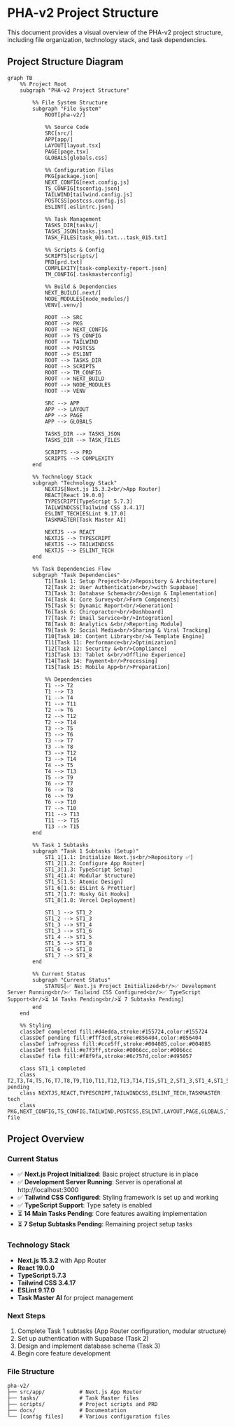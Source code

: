 # PHA-v2 Project Structure

This document provides a visual overview of the PHA-v2 project structure, including file organization, technology stack, and task dependencies.

## Project Structure Diagram

```mermaid
graph TB
    %% Project Root
    subgraph "PHA-v2 Project Structure"

        %% File System Structure
        subgraph "File System"
            ROOT[pha-v2/]

            %% Source Code
            SRC[src/]
            APP[app/]
            LAYOUT[layout.tsx]
            PAGE[page.tsx]
            GLOBALS[globals.css]

            %% Configuration Files
            PKG[package.json]
            NEXT_CONFIG[next.config.js]
            TS_CONFIG[tsconfig.json]
            TAILWIND[tailwind.config.js]
            POSTCSS[postcss.config.js]
            ESLINT[.eslintrc.json]

            %% Task Management
            TASKS_DIR[tasks/]
            TASKS_JSON[tasks.json]
            TASK_FILES[task_001.txt...task_015.txt]

            %% Scripts & Config
            SCRIPTS[scripts/]
            PRD[prd.txt]
            COMPLEXITY[task-complexity-report.json]
            TM_CONFIG[.taskmasterconfig]

            %% Build & Dependencies
            NEXT_BUILD[.next/]
            NODE_MODULES[node_modules/]
            VENV[.venv/]

            ROOT --> SRC
            ROOT --> PKG
            ROOT --> NEXT_CONFIG
            ROOT --> TS_CONFIG
            ROOT --> TAILWIND
            ROOT --> POSTCSS
            ROOT --> ESLINT
            ROOT --> TASKS_DIR
            ROOT --> SCRIPTS
            ROOT --> TM_CONFIG
            ROOT --> NEXT_BUILD
            ROOT --> NODE_MODULES
            ROOT --> VENV

            SRC --> APP
            APP --> LAYOUT
            APP --> PAGE
            APP --> GLOBALS

            TASKS_DIR --> TASKS_JSON
            TASKS_DIR --> TASK_FILES

            SCRIPTS --> PRD
            SCRIPTS --> COMPLEXITY
        end

        %% Technology Stack
        subgraph "Technology Stack"
            NEXTJS[Next.js 15.3.2<br/>App Router]
            REACT[React 19.0.0]
            TYPESCRIPT[TypeScript 5.7.3]
            TAILWINDCSS[Tailwind CSS 3.4.17]
            ESLINT_TECH[ESLint 9.17.0]
            TASKMASTER[Task Master AI]

            NEXTJS --> REACT
            NEXTJS --> TYPESCRIPT
            NEXTJS --> TAILWINDCSS
            NEXTJS --> ESLINT_TECH
        end

        %% Task Dependencies Flow
        subgraph "Task Dependencies"
            T1[Task 1: Setup Project<br/>Repository & Architecture]
            T2[Task 2: User Authentication<br/>with Supabase]
            T3[Task 3: Database Schema<br/>Design & Implementation]
            T4[Task 4: Core Survey<br/>Form Components]
            T5[Task 5: Dynamic Report<br/>Generation]
            T6[Task 6: Chiropractor<br/>Dashboard]
            T7[Task 7: Email Service<br/>Integration]
            T8[Task 8: Analytics &<br/>Reporting Module]
            T9[Task 9: Social Media<br/>Sharing & Viral Tracking]
            T10[Task 10: Content Library<br/>& Template Engine]
            T11[Task 11: Performance<br/>Optimization]
            T12[Task 12: Security &<br/>Compliance]
            T13[Task 13: Tablet &<br/>Offline Experience]
            T14[Task 14: Payment<br/>Processing]
            T15[Task 15: Mobile App<br/>Preparation]

            %% Dependencies
            T1 --> T2
            T1 --> T3
            T1 --> T4
            T1 --> T11
            T2 --> T6
            T2 --> T12
            T2 --> T14
            T3 --> T5
            T3 --> T6
            T3 --> T7
            T3 --> T8
            T3 --> T12
            T3 --> T14
            T4 --> T5
            T4 --> T13
            T5 --> T9
            T6 --> T7
            T6 --> T8
            T6 --> T9
            T6 --> T10
            T7 --> T10
            T11 --> T13
            T11 --> T15
            T13 --> T15
        end

        %% Task 1 Subtasks
        subgraph "Task 1 Subtasks (Setup)"
            ST1_1[1.1: Initialize Next.js<br/>Repository ✅]
            ST1_2[1.2: Configure App Router]
            ST1_3[1.3: TypeScript Setup]
            ST1_4[1.4: Modular Structure]
            ST1_5[1.5: Atomic Design]
            ST1_6[1.6: ESLint & Prettier]
            ST1_7[1.7: Husky Git Hooks]
            ST1_8[1.8: Vercel Deployment]

            ST1_1 --> ST1_2
            ST1_2 --> ST1_3
            ST1_3 --> ST1_4
            ST1_3 --> ST1_6
            ST1_4 --> ST1_5
            ST1_5 --> ST1_8
            ST1_6 --> ST1_8
            ST1_7 --> ST1_8
        end

        %% Current Status
        subgraph "Current Status"
            STATUS[✅ Next.js Project Initialized<br/>✅ Development Server Running<br/>✅ Tailwind CSS Configured<br/>✅ TypeScript Support<br/>⏳ 14 Tasks Pending<br/>⏳ 7 Subtasks Pending]
        end
    end

    %% Styling
    classDef completed fill:#d4edda,stroke:#155724,color:#155724
    classDef pending fill:#fff3cd,stroke:#856404,color:#856404
    classDef inProgress fill:#cce5ff,stroke:#004085,color:#004085
    classDef tech fill:#e7f3ff,stroke:#0066cc,color:#0066cc
    classDef file fill:#f8f9fa,stroke:#6c757d,color:#495057

    class ST1_1 completed
    class T2,T3,T4,T5,T6,T7,T8,T9,T10,T11,T12,T13,T14,T15,ST1_2,ST1_3,ST1_4,ST1_5,ST1_6,ST1_7,ST1_8 pending
    class NEXTJS,REACT,TYPESCRIPT,TAILWINDCSS,ESLINT_TECH,TASKMASTER tech
    class PKG,NEXT_CONFIG,TS_CONFIG,TAILWIND,POSTCSS,ESLINT,LAYOUT,PAGE,GLOBALS,TASKS_JSON,PRD file
```

## Project Overview

### Current Status

- ✅ **Next.js Project Initialized**: Basic project structure is in place
- ✅ **Development Server Running**: Server is operational at http://localhost:3000
- ✅ **Tailwind CSS Configured**: Styling framework is set up and working
- ✅ **TypeScript Support**: Type safety is enabled
- ⏳ **14 Main Tasks Pending**: Core features awaiting implementation
- ⏳ **7 Setup Subtasks Pending**: Remaining project setup tasks

### Technology Stack

- **Next.js 15.3.2** with App Router
- **React 19.0.0**
- **TypeScript 5.7.3**
- **Tailwind CSS 3.4.17**
- **ESLint 9.17.0**
- **Task Master AI** for project management

### Next Steps

1. Complete Task 1 subtasks (App Router configuration, modular structure)
2. Set up authentication with Supabase (Task 2)
3. Design and implement database schema (Task 3)
4. Begin core feature development

### File Structure

```
pha-v2/
├── src/app/           # Next.js App Router
├── tasks/             # Task Master files
├── scripts/           # Project scripts and PRD
├── docs/              # Documentation
└── [config files]     # Various configuration files
```

